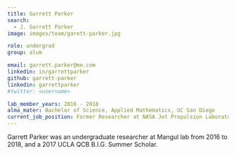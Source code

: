 ```yaml
---
title: Garrett Parker
search:
  - J. Garrett Parker
image: images/team/garett-parker.jpg

role: undergrad
group: alum

email: garrett.parker@me.com
linkedin: in/garrettparker
github: garrett-parker
linkedin: garrettparker
#twitter: <username>

lab_member_years: 2016 - 2018
alma_mater: Bachelor of Science, Applied Mathematics, UC San Diego
current_job_position: Former Researcher at NASA Jet Propulsion Laboratory 
---
```


Garrett Parker was an undergraduate researcher at Mangul lab from 2016 to 2018, and a 2017 UCLA QCB B.I.G. Summer Scholar. 

